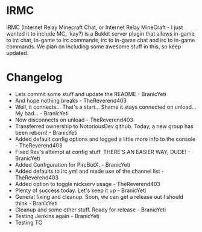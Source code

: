 IRMC
=======
IRMC (Internet Relay Minecraft Chat, or Internet Relay MineCraft - I just wanted it to include MC, 'kay?) is a Bukkit server plugin that allows in-game to irc chat, in-game to irc commands, irc to in-game chat and irc to in-game commands. We plan on including some awesome stuff in this, so keep updated.

Changelog
=======
* Lets commit some stuff and update the README - BranicYeti
* And hope nothing breaks - TheReverend403
* Well, it connects... That's a start... Shame it stays connected on unload... My bad... - BranicYeti
* Now disconnects on unload - TheReverend403
* Transferred ownership to NotoriousDev github. Today, a new group has been reborn! - BranicYeti
* Added default config options and logged a little more info to the console - TheReverend403
* Fixed Rev's attempt at config stuff. THERE'S AN EASIER WAY, DUDE! - BranicYeti
* Added Configuration for PircBotX. - BranicYeti
* Added defaults to irc.yml and made use of the channel list - TheReverend403
* Added option to toggle nickserv usage - TheReverend403
* Plenty of success today. Let's keep it up - BranicYeti
* General fixing and cleanup. Soon, we can get a release out I should think - BranicYeti
* Cleanup and some other stuff. Ready for release - BranicYeti
* Testing Jenkins again - BranicYeti
* Testing TC
